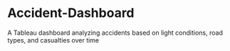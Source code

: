 # Accident-Dashboard
A Tableau dashboard analyzing accidents based on light conditions, road types, and casualties over time
